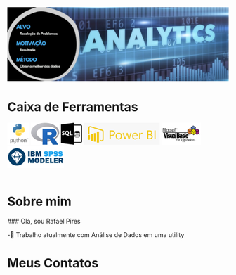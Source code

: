 <!-- Banner Superior -->
  <img src="./Arquivos/Banner.jpg">

<!-- Ferramentas para Abalytics -->
  <h1 align="left"> Caixa de Ferramentas </h1>
  <div>
      <img src="./Arquivos/python.png" height="50">
      <img src="./Arquivos/R.jfif" height="50">
      <img src="./Arquivos/SQL.jpg" height="50">
      <img src="./Arquivos/powerBI.png" height="50">
      <img src="./Arquivos/vba2.jpg" height="50">
      <img src="./Arquivos/IBM_SPSS_Modeler.jpg" height="50">
    </div>  
  <br>

<!-- Sobre mim -->
<h1 align="left"> Sobre mim </h1>
### Olá, sou Rafael Pires

  -🔌 Trabalho atualmente com Análise de Dados em uma utility
  
  
<!-- Meus contatos -->
<h1 align="left"> Meus Contatos </h1>

  

